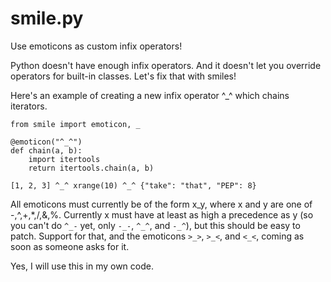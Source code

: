# smile.py
Use emoticons as custom infix operators!

Python doesn't have enough infix operators. And it doesn't let you override operators for built-in classes. Let's fix that with smiles!

Here's an example of creating a new infix operator ^_^ which chains iterators.

```
from smile import emoticon, _

@emoticon("^_^")
def chain(a, b):
    import itertools
    return itertools.chain(a, b)
    
[1, 2, 3] ^_^ xrange(10) ^_^ {"take": "that", "PEP": 8}
```

All emoticons must currently be of the form x_y, where x and y are one of -,^,+,*,/,&,%. Currently x must have at least as high a precedence as y (so you can't do ```^_-``` yet, only ```-_-```, ```^_^```, and ```-_^```), but this should be easy to patch. Support for that, and the emoticons ```>_>```, ```>_<```, and ```<_<```, coming as soon as someone asks for it.

Yes, I will use this in my own code.
